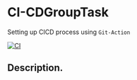 # CI-CDGroupTask

Setting up CICD process using `Git-Action`

[![CI](https://github.com/fsuh/CI-CDGroupTask/actions/workflows/main.yml/badge.svg)](https://github.com/fsuh/CI-CDGroupTask/actions/workflows/main.yml)

## Description.
